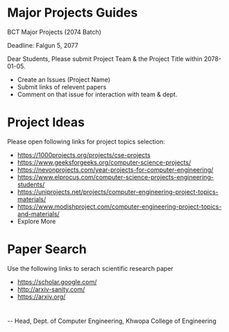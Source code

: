 # Major Projects Guides
BCT Major Projects (2074 Batch)

Deadline:
Falgun 5, 2077

Dear Students,
Please submit Project Team & the Project Title within 2078-01-05.
- Create an Issues (Project Name)
- Submit links of relevent papers
- Comment on that issue for interaction with team & dept.

# Project Ideas
Please open following links for project topics selection:
- https://1000projects.org/projects/cse-projects
- https://www.geeksforgeeks.org/computer-science-projects/
- https://nevonprojects.com/year-projects-for-computer-engineering/
- https://www.elprocus.com/computer-science-projects-engineering-students/
- https://uniprojects.net/projects/computer-engineering-project-topics-materials/
- https://www.modishproject.com/computer-engineering-project-topics-and-materials/
- Explore More

# Paper Search
Use the following links to serach scientific research paper
- https://scholar.google.com/
- http://arxiv-sanity.com/
- https://arxiv.org/




# 
--
Head,
Dept. of Computer Engineering,
Khwopa College of Engineering
